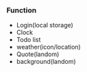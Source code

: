 ### Function
- Login(local storage)
- Clock
- Todo list
- weather(icon/location)
- Quote(landom)
- background(landom)
